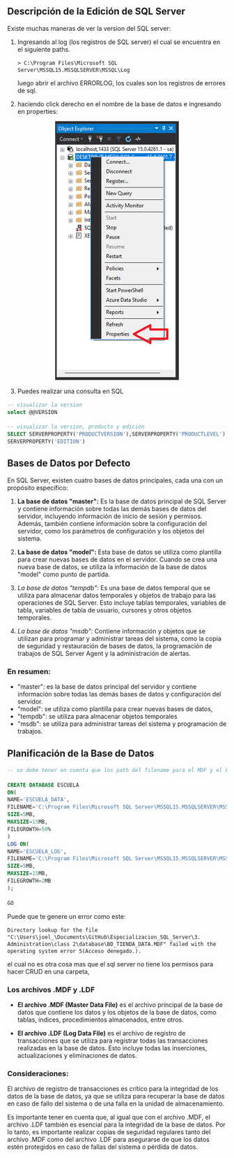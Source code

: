 
## Descripción de la Edición de SQL Server

Existe muchas maneras de ver la version del SQL server:
1. Ingresando al log (los registros de SQL server) el cual se encuentra en el siguiente paths.
    ~~~shell
    > C:\Program Files\Microsoft SQL Server\MSSQL15.MSSQLSERVER\MSSQL\Log
    ~~~
    luego abrir el archivo ERRORLOG, los cuales son los registros de errores de sql.

2. haciendo click derecho en el nombre de la base de datos e ingresando en properties:

<div align="center">
<img src="./imgs/properties-database.png">
</div>

3. Puedes realizar una consulta en SQL

~~~sql
-- visualizar la version
select @@VERSION

-- visualizar la version, producto y edición
SELECT SERVERPROPERTY('PRODUCTVERSION'),SERVERPROPERTY('PRODUCTLEVEL'),
SERVERPROPERTY('EDITION')
~~~

## Bases de Datos por Defecto


En SQL Server, existen cuatro bases de datos principales, cada una con un propósito específico:

1. **La base de datos "master":** Es la base de datos principal de SQL Server y contiene información sobre todas las demás bases de datos del servidor, incluyendo información de inicio de sesión y permisos. Además, también contiene información sobre la configuración del servidor, como los parámetros de configuración y los objetos del sistema.

2. **La base de datos "model":** Esta base de datos se utiliza como plantilla para crear nuevas bases de datos en el servidor. Cuando se crea una nueva base de datos, se utiliza la información de la base de datos "model" como punto de partida.

3. *La base de datos "tempdb":* Es una base de datos temporal que se utiliza para almacenar datos temporales y objetos de trabajo para las operaciones de SQL Server. Esto incluye tablas temporales, variables de tabla, variables de tabla de usuario, cursores y otros objetos temporales.

4. *La base de datos "msdb":* Contiene información y objetos que se utilizan para programar y administrar tareas del sistema, como la copia de seguridad y restauración de bases de datos, la programación de trabajos de SQL Server Agent y la administración de alertas.

### En resumen:
* "master": es la base de datos principal del servidor y contiene información sobre todas las demás bases de datos y configuración del servidor.
* "model": se utiliza como plantilla para crear nuevas bases de datos, 
* "tempdb": se utiliza para almacenar objetos temporales 
* "msdb": se utiliza para administrar tareas del sistema y programación de trabajos.

## Planificación de la Base de Datos

~~~sql
-- se debe tener en cuenta que los path del filename para el MDF y el LDF es referencial y puede cambiar segun la version que se disponga.

CREATE DATABASE ESCUELA
ON(
NAME='ESCUELA_DATA',
FILENAME='C:\Program Files\Microsoft SQL Server\MSSQL15.MSSQLSERVER\MSSQL\DATA\ESCUELA_DATA.MDF',
SIZE=5MB,
MAXSIZE=15MB,
FILEGROWTH=50%
)
LOG ON(
NAME='ESCUELA_LOG',
FILENAME='C:\Program Files\Microsoft SQL Server\MSSQL15.MSSQLSERVER\MSSQL\DATA\ESCUELA_LOG.LDF',
SIZE=5MB,
MAXSIZE=15MB,
FILEGROWTH=2MB
);

GO
~~~

Puede que te genere un error como este:

~~~shell
Directory lookup for the file "C:\Users\joel_\Documents\GitHub\Especializacion_SQL_Server\3. Administration\class 2\database\BD_TIENDA_DATA.MDF" failed with the operating system error 5(Acceso denegado.).
~~~
el cual no es otra cosa mas que el sql server no tiene los permisos para hacer CRUD en una carpeta,


### Los archivos .MDF y .LDF 

* **El archivo .MDF (Master Data File)** es el archivo principal de la base de datos que contiene los datos y los objetos de la base de datos, como tablas, índices, procedimientos almacenados, entre otros.

* **El archivo .LDF (Log Data File)** es el archivo de registro de transacciones que se utiliza para registrar todas las transacciones realizadas en la base de datos. Esto incluye todas las inserciones, actualizaciones y eliminaciones de datos.

### Consideraciones:
El archivo de registro de transacciones es crítico para la integridad de los datos de la base de datos, ya que se utiliza para recuperar la base de datos en caso de fallo del sistema o de una falla en la unidad de almacenamiento.

Es importante tener en cuenta que, al igual que con el archivo .MDF, el archivo .LDF también es esencial para la integridad de la base de datos. Por lo tanto, es importante realizar copias de seguridad regulares tanto del archivo .MDF como del archivo .LDF para asegurarse de que los datos estén protegidos en caso de fallas del sistema o pérdida de datos.
